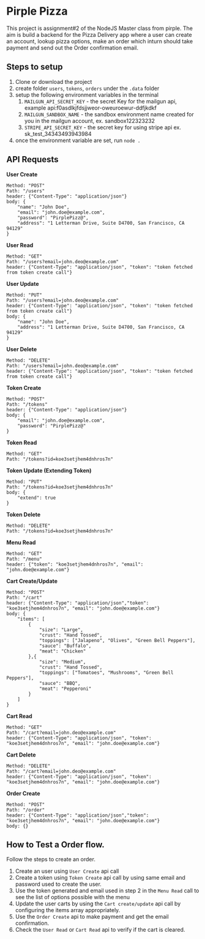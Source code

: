 # Pirple Pizza

This project is assignment#2 of the NodeJS Master class from pirple. The aim is build a backend for the Pizza Delivery app where a user can create an account, lookup pizza options, make an order which inturn should take payment and send out the Order confirmation email.

## Steps to setup

1. Clone or download the project
2. create folder `users`, `tokens`, `orders` under the `.data` folder
3. setup the following environment variables in the terminal
   1. `MAILGUN_API_SECRET_KEY` - the secret Key for the mailgun api, example api:f0asdlkjfdsjjweor-oweuroewur-ddfjkdkf
   2. `MAILGUN_SANDBOX_NAME` - the sandbox environment name created for you in the mailgun account, ex. sandbox122323232
   3. `STRIPE_API_SECRET_KEY` - the secret key for using stripe api ex. sk_test_34343493943984
4. once the environment variable are set, run `node .`


## API Requests

**User Create**
```
Method: "POST"
Path: "/users"
header: {"Content-Type": "application/json"}
body: {
	"name": "John Doe",
	"email": "john.doe@example.com",
	"password": "PirplePizz@",
	"address": "1 Letterman Drive, Suite D4700, San Francisco, CA 94129"
}
```

**User Read**
```
Method: "GET"
Path: "/users?email=john.deo@example.com"
header: {"Content-Type": "application/json", "token": "token fetched from token create call"}
```

**User Update**
```
Method: "PUT"
Path: "/users?email=john.deo@example.com"
header: {"Content-Type": "application/json", "token": "token fetched from token create call"}
body: {
	"name": "John Doe",
	"address": "1 Letterman Drive, Suite D4700, San Francisco, CA 94129"
}
```

**User Delete**
```
Method: "DELETE"
Path: "/users?email=john.deo@example.com"
header: {"Content-Type": "application/json", "token": "token fetched from token create call"}
```

**Token Create**
```
Method: "POST"
Path: "/tokens"
header: {"Content-Type": "application/json"}
body: {
	"email": "john.doe@example.com",
	"password": "PirplePizz@"
}
```

**Token Read**
```
Method: "GET"
Path: "/tokens?id=koe3setjhem4dnhros7n"
```

**Token Update (Extending Token)**
```
Method: "PUT"
Path: "/tokens?id=koe3setjhem4dnhros7n"
body: {
	"extend": true
}
```

**Token Delete**
```
Method: "DELETE"
Path: "/tokens?id=koe3setjhem4dnhros7n"
```

**Menu Read**
```
Method: "GET"
Path: "/menu"
header: {"token": "koe3setjhem4dnhros7n", "email": "john.doe@example.com"}
```

**Cart Create/Update**
```
Method: "POST"
Path: "/cart"
header: {"Content-Type": "application/json","token": "koe3setjhem4dnhros7n", "email": "john.doe@example.com"}
body: {
	"items": [
		{
			"size": "Large",
			"crust": "Hand Tossed",
			"toppings": ["Jalapeno", "Olives", "Green Bell Peppers"],
			"sauce": "Buffalo",
			"meat": "Chicken"
		},{
			"size": "Medium",
			"crust": "Hand Tossed",
			"toppings": ["Tomatoes", "Mushrooms", "Green Bell Peppers"],
			"sauce": "BBQ",
			"meat": "Pepperoni"
		}	
	]
}
```

**Cart Read**
```
Method: "GET"
Path: "/cart?email=john.deo@example.com"
header: {"Content-Type": "application/json", "token": "koe3setjhem4dnhros7n", "email": "john.doe@example.com"}
```

**Cart Delete**
```
Method: "DELETE"
Path: "/cart?email=john.deo@example.com"
header: {"Content-Type": "application/json", "token": "koe3setjhem4dnhros7n", "email": "john.doe@example.com"}
```

**Order Create**
```
Method: "POST"
Path: "/order"
header: {"Content-Type": "application/json","token": "koe3setjhem4dnhros7n", "email": "john.doe@example.com"}
body: {}
```

## How to Test a Order flow.

Follow the steps to create an order.

1. Create an user using `User Create` api call
2. Create a token using `Token Create` api call by using same email and password used to create the user.
3. Use the token generated and email used in step 2 in the `Menu Read` call to see the list of options possible with the menu
4. Update the user carts by using the `Cart create/update` api call by configuring the items array appropriately.
5. Use the `Order Create` api to make payment and get the email confirmation.
6. Check the `User Read` or `Cart Read` api to verify if the cart is cleared.
